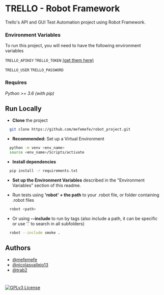 
# TRELLO - Robot Framework

Trello's API and GUI Test Automation project using Robot Framework.


### Environment Variables

To run this project, you will need to have the following environment variables

`TRELLO_APIKEY`
`TRELLO_TOKEN`
[(get them here)](https://trello.com/app-key)

`TRELLO_USER`
`TRELLO_PASSWORD`



### Requires

*Python >= 3.6   (with pip)*
## Run Locally

- **Clone** the project

```bash
  git clone https://github.com/mefemefe/robot_project.git
```

- **Recommended:** Set up a Virtual Environment

```bash
  python -m venv <env_name>
  source <env_name>/Scripts/activate 
```

- **Install dependencies**

```bash
  pip install -r requirements.txt
```

- **Set up the Environment Variables** described in the "Environment Variables"  section of this readme.

- Run tests using **'robot' + the path** to your .robot file, or folder containing .robot files

```bash
  robot <path>
```
- Or using **--include** to run by tags (also include a path, it can be specific or use '.' to search in all subfolders)

```bash
  robot --include smoke .
```
## Authors

- [@mefemefe](https://github.com/mefemefe)
- [@nicolasvallejo13](https://github.com/nicolasvallejo13)
- [@trab2](https://github.com/trab2)


#

[![GPLv3 License](https://img.shields.io/badge/License-GPL%20v3-yellow.svg)](https://opensource.org/licenses/)
